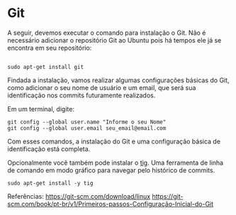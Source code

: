 # Git

A seguir, devemos executar o comando para instalação o Git. Não é necessário adicionar o repositório Git ao Ubuntu pois há tempos ele já se encontra em seu repositório:

```shell

sudo apt-get install git
```

Findada a instalação, vamos realizar algumas configurações básicas do Git, como adicionar o seu nome de usuário e um email, que será sua identificação nos commits futuramente realizados.

Em um terminal, digite:

```shell
git config --global user.name "Informe o seu Nome"
git config --global user.email seu_email@email.com
```

Com esses comandos, a instalação do Git e uma configuração básica de identificação está completa. 

Opcionalmente você também pode instalar o [tig](https://jonas.github.io/tig/doc/manual.html). Uma ferramenta de linha de comando em modo gráfico para navegar pelo histórico de commits.
```shell
sudo apt-get install -y tig
```

Referências:
https://git-scm.com/download/linux
https://git-scm.com/book/pt-br/v1/Primeiros-passos-Configuração-Inicial-do-Git